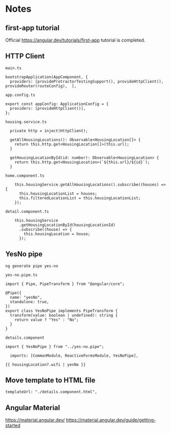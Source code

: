 # Notes

## first-app tutorial

Official https://angular.dev/tutorials/first-app tutorial is completed.

## HTTP Client

`main.ts`

```
bootstrapApplication(AppComponent, {
  providers: [provideProtractorTestingSupport(), provideHttpClient(), provideRouter(routeConfig),  ],
```

`app.config.ts`

```
export const appConfig: ApplicationConfig = {
  providers: [provideHttpClient()],
};
```

`housing.service.ts`

```
  private http = inject(HttpClient);

  getAllHousingLocations(): Observable<HousingLocation[]> {
    return this.http.get<HousingLocation[]>(this.url);
  }

  getHousingLocationById(id: number): Observable<HousingLocation> {
    return this.http.get<HousingLocation>(`${this.url}/${id}`);
  }
```

`home.component.ts`

```
    this.housingService.getAllHousingLocations().subscribe((houses) => {
      this.housingLocationList = houses;
      this.filteredLocationList = this.housingLocationList;
    });
```

`detail.component.ts`

```
    this.housingService
      .getHousingLocationById(housingLocationId)
      .subscribe((house) => {
        this.housingLocation = house;
      });
```

## YesNo pipe

`ng generate pipe yes-no`

`yes-no.pipe.ts`

```
import { Pipe, PipeTransform } from "@angular/core";

@Pipe({
  name: "yesNo",
  standalone: true,
})
export class YesNoPipe implements PipeTransform {
  transform(value: boolean | undefined): string {
    return value ? "Yes" : "No";
  }
}
```

`details.component`
```
import { YesNoPipe } from "../yes-no.pipe";

  imports: [CommonModule, ReactiveFormsModule, YesNoPipe],

{{ housingLocation?.wifi | yesNo }}
```

## Move template to HTML file
```
templateUrl: "./details.component.html",
```

## Angular Material
https://material.angular.dev/
https://material.angular.dev/guide/getting-started

